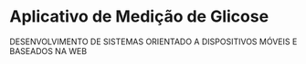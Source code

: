 # Aplicativo de Medição de Glicose
 DESENVOLVIMENTO DE SISTEMAS ORIENTADO A DISPOSITIVOS MÓVEIS E BASEADOS NA WEB
